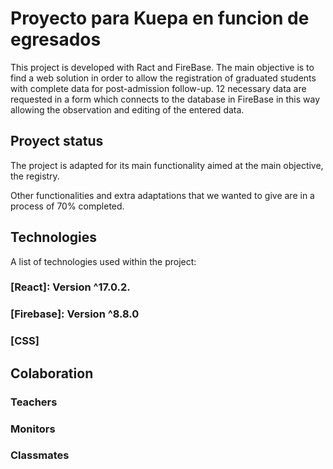# Proyecto para Kuepa en funcion de egresados

This project is developed with Ract and FireBase. The main objective is to find a web solution in order to allow the registration of graduated students with complete data for post-admission follow-up. 12 necessary data are requested in a form which connects to the database in FireBase in this way allowing the observation and editing of the entered data.

## Proyect status

The project is adapted for its main functionality aimed at the main objective, the registry.

Other functionalities and extra adaptations that we wanted to give are in a process of 70% completed.

## Technologies

A list of technologies used within the project:

### [React]: Version ^17.0.2.
### [Firebase]: Version ^8.8.0
### [CSS]

## Colaboration

### Teachers
### Monitors
### Classmates
